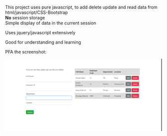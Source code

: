 This project uses pure javascript, to add delete update and read data from html/javascript/CSS-Bootstrap <br>
__No__ session storage <br>
Simple display of data in the current session <br>

Uses jquery/javascript extensively

Good for understanding and learning

PFA the screenshot:

<img src="https://github.com/Simran-Sahni/CRUDwithJavascript/blob/master/forreadme.png"/>

